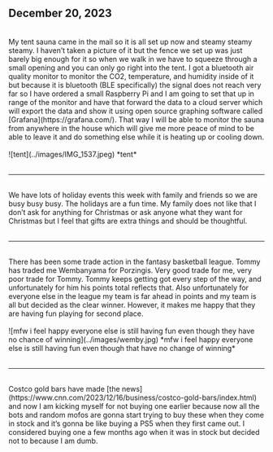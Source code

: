 ## December 20, 2023
<br>
My tent sauna came in the mail so it is all set up now and steamy steamy steamy. I haven’t taken a picture of it but the fence we set up was just barely big enough for it so when we walk in we have to squeeze through a small opening and you can only go right into the tent. I got a bluetooth air quality monitor to monitor the CO2, temperature, and humidity inside of it but because it is bluetooth (BLE specifically) the signal does not reach very far so I have ordered a small Raspberry Pi and I am going to set that up in range of the monitor and have that forward the data to a cloud server which will export the data and show it using open source graphing software called [Grafana](https://grafana.com/). That way I will be able to monitor the sauna from anywhere in the house which will give me more peace of mind to be able to leave it and do something else while it is heating up or cooling down.
<br><br>
![tent](../images/IMG_1537.jpeg)
*tent*
<br><br>

----

<br>
We have lots of holiday events this week with family and friends so we are busy busy busy. The holidays are a fun time. My family does not like that I don’t ask for anything for Christmas or ask anyone what they want for Christmas but I feel that gifts are extra things and should be thoughtful.
<br><br>

----

<br>
There has been some trade action in the fantasy basketball league. Tommy has traded me Wembanyama for Porzingis. Very good trade for me, very poor trade for Tommy. Tommy keeps getting got every step of the way, and unfortunately for him his points total reflects that. Also unfortunately for everyone else in the league my team is far ahead in points and my team is all but decided as the clear winner. However, it makes me happy that they are having fun playing for second place.
<br><br>
![mfw i feel happy everyone else is still having fun even though they have no chance of winning](../images/wemby.jpg)
*mfw i feel happy everyone else is still having fun even though that have no change of winning*
<br><br>

----

<br>
Costco gold bars have made [the news](https://www.cnn.com/2023/12/16/business/costco-gold-bars/index.html) and now I am kicking myself for not buying one earlier because now all the bots and random mofos are gonna start trying to buy these when they come in stock and it’s gonna be like buying a PS5 when they first came out. I considered buying one a few months ago when it was in stock but decided not to because I am dumb.